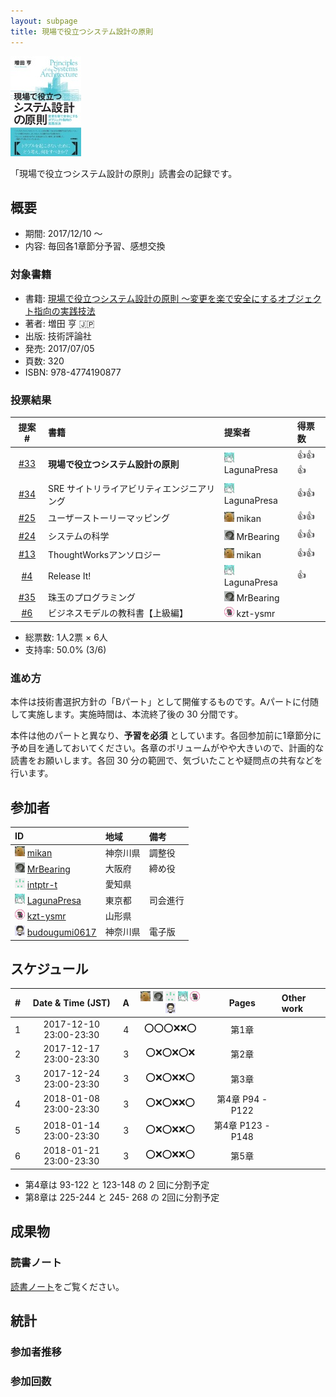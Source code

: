 ```yaml
---
layout: subpage
title: 現場で役立つシステム設計の原則
---
```


[![現場で役立つシステム設計の原則](/images/cover-principles.jpg)](http://gihyo.jp/book/2017/978-4-7741-9087-7)

「現場で役立つシステム設計の原則」読書会の記録です。

## 概要

* 期間: 2017/12/10 ～
* 内容: 毎回各1章節分予習、感想交換

### 対象書籍

* 書籍: [現場で役立つシステム設計の原則 〜変更を楽で安全にするオブジェクト指向の実践技法](https://amazon.jp/dp/B073GSDBGT)
* 著者: 増田 亨 :jp:
* 出版: 技術評論社
* 発売: 2017/07/05
* 頁数: 320
* ISBN: 978-4774190877

### 投票結果

| 提案 #                                                  | 書籍                            | 提案者                                            | 得票数    |
|:-------------------------------------------------------:|:--------------------------------|:--------------------------------------------------|:---------|
| [#33](https://github.com/aosn/aosn.github.io/issues/33) | **現場で役立つシステム設計の原則**   | ![](/images/users/LagunaPresa_16.png) LagunaPresa  |:+1::+1::+1:|
| [#34](https://github.com/aosn/aosn.github.io/issues/34) | SRE サイトリライアビリティエンジニアリング   | ![](/images/users/LagunaPresa_16.png) LagunaPresa  |:+1::+1:|
| [#25](https://github.com/aosn/aosn.github.io/issues/25) | ユーザーストーリーマッピング             | ![](/images/users/mikan_16.png) mikan             |:+1::+1:|
| [#24](https://github.com/aosn/aosn.github.io/issues/24) | システムの科学                      | ![](/images/users/MrBearing_16.png) MrBearing     |:+1::+1:|
| [#13](https://github.com/aosn/aosn.github.io/issues/13) | ThoughtWorksアンソロジー            | ![](/images/users/mikan_16.png) mikan             |:+1::+1:|
| [#4](https://github.com/aosn/aosn.github.io/issues/4)   | Release It!                      | ![](/images/users/LagunaPresa_16.png) LagunaPresa |:+1:|
| [#35](https://github.com/aosn/aosn.github.io/issues/35) | 珠玉のプログラミング                  | ![](/images/users/MrBearing_16.png) MrBearing     ||
| [#6](https://github.com/aosn/aosn.github.io/issues/6)   | ビジネスモデルの教科書【上級編】        | ![](/images/users/kzt-ysmr_16.png) kzt-ysmr       ||

* 総票数: 1人2票 × 6人
* 支持率: 50.0% (3/6)

### 進め方

本件は技術書選択方針の「Bパート」として開催するものです。Aパートに付随して実施します。実施時間は、本流終了後の 30 分間です。

本件は他のパートと異なり、**予習を必須** としています。各回参加前に1章節分に予め目を通しておいてください。各章のボリュームがやや大きいので、計画的な読書をお願いします。各回 30 分の範囲で、気づいたことや疑問点の共有などを行います。

## 参加者

| ID                                                                                        | 地域     | 備考      |
|:------------------------------------------------------------------------------------------|:---------|:----------|
| ![](/images/users/mikan_16.png) [mikan](https://github.com/mikan)                         | 神奈川県 | 調整役     |
| ![](/images/users/MrBearing_16.png) [MrBearing](https://github.com/MrBearing)             | 大阪府   | 締め役     |
| ![](/images/users/intptr-t_16.png) [intptr-t](https://github.com/intptr-t)                | 愛知県   | 　         |
| ![](/images/users/LagunaPresa_16.png) [LagunaPresa](https://github.com/LagunaPresa)       | 東京都   | 司会進行   |
| ![](/images/users/kzt-ysmr_16.png) [kzt-ysmr](https://github.com/kzt-ysmr)                | 山形県   | 　         |
| ![](/images/users/budougumi0617_16.png) [budougumi0617](https://github.com/budougumi0617) | 神奈川県 | 電子版     |

## スケジュール

| # | Date & Time (JST) | A | ![](/images/users/mikan_16.png) ![](/images/users/MrBearing_16.png) ![](/images/users/intptr-t_16.png) ![](/images/users/LagunaPresa_16.png) ![](/images/users/kzt-ysmr_16.png) ![](/images/users/budougumi0617_16.png) | Pages | Other work |
|---:|:----------------------:|:-:|:---------------------:|:-----------------:|:-----------------------|
|  1 | 2017-12-10 23:00-23:30 | 4 | :o::o::o::x::x::o:    | 第1章             |                        |
|  2 | 2017-12-17 23:00-23:30 | 3 | :o::x::o::x::o::x:    | 第2章             |                        |
|  3 | 2017-12-24 23:00-23:30 | 3 | :o::x::o::x::x::o:    | 第3章             |                        |
|  4 | 2018-01-08 23:00-23:30 | 3 | :o::x::o::x::x::o:    | 第4章 P94 - P122  |                        |
|  5 | 2018-01-14 23:00-23:30 | 3 | :o::x::o::x::x::o:    | 第4章 P123 - P148 |                        |
|  6 | 2018-01-21 23:00-23:30 | 3 | :o::x::o::x::x::o:    | 第5章             |                        |

* 第4章は 93-122 と 123-148 の 2 回に分割予定
* 第8章は 225-244 と 245- 268 の 2回に分割予定

## 成果物

### 読書ノート

[読書ノート](/note/12-principles)をご覧ください。

## 統計

### 参加者推移

<canvas id="timesChart" width="400" height="200"></canvas>

### 参加回数

<canvas id="attendeesChart" width="400" height="200"></canvas>

<script>
handleEntryCharts("1-java8");
</script>

